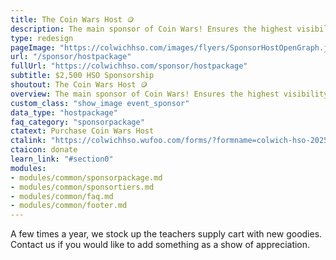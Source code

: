 ```yaml
---
title: The Coin Wars Host 🪙
description: The main sponsor of Coin Wars! Ensures the highest visibility prior to, and during the event. Includes premium year-long benefits.
type: redesign
pageImage: "https://colwichhso.com/images/flyers/SponsorHostOpenGraph.jpg"
url: "/sponsor/hostpackage"
fullUrl: "https://colwichhso.com/sponsor/hostpackage"
subtitle: $2,500 HSO Sponsorship
shoutout: The Coin Wars Host 🪙
overview: The main sponsor of Coin Wars! Ensures the highest visibility prior to, and during the event. Includes premium year-long benefits.
custom_class: "show_image event_sponsor"
data_type: "hostpackage"
faq_category: "sponsorpackage"
ctatext: Purchase Coin Wars Host
ctalink: "https://colwichhso.wufoo.com/forms/?formname=colwich-hso-2025-sponsorship&field1=%242%2C500%20-%20The%20Coin%20Wars%20Host"
ctaicon: donate
learn_link: "#section0"
modules:
- modules/common/sponsorpackage.md
- modules/common/sponsortiers.md
- modules/common/faq.md
- modules/common/footer.md 
---
```

A few times a year, we stock up the teachers supply cart with new goodies. Contact us if you would like to add something as a show of appreciation.